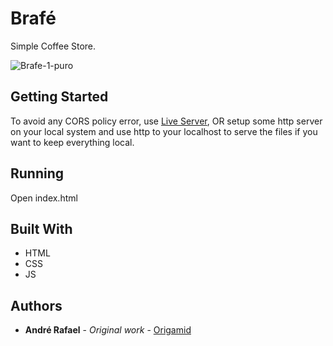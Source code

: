# Brafé

Simple Coffee Store.

![Brafe-1-puro](https://user-images.githubusercontent.com/52302576/82130566-dd35ad00-97a2-11ea-8c72-99abe8cee88a.png)


## Getting Started

To avoid any CORS policy error, use [Live Server](https://marketplace.visualstudio.com/items?itemName=ritwickdey.LiveServer), OR setup some http server on your local system and use http to your localhost to serve the files if you want to keep everything local.

## Running

Open index.html

## Built With

* HTML
* CSS
* JS

## Authors

* **André Rafael** - *Original work* - [Origamid](https://www.origamid.com/)
